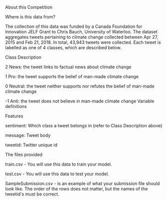 About this Competition

Where is this data from?

The collection of this data was funded by a Canada Foundation for Innovation JELF Grant to Chris Bauch, University of Waterloo. The dataset aggregates tweets pertaining to climate change collected between Apr 27, 2015 and Feb 21, 2018. In total, 43,943 tweets were collected. Each tweet is labelled as one of 4 classes, which are described below.

Class Description

2 News: the tweet links to factual news about climate change

1 Pro: the tweet supports the belief of man-made climate change

0 Neutral: the tweet neither supports nor refutes the belief of man-made climate change

-1 Anti: the tweet does not believe in man-made climate change Variable definitions

Features

sentiment: Which class a tweet belongs in (refer to Class Description above)

message: Tweet body

tweetid: Twitter unique id

The files provided

train.csv - You will use this data to train your model.

test.csv - You will use this data to test your model.

SampleSubmission.csv - is an example of what your submission file should look like. The order of the rows does not matter, but the names of the tweetid's must be correct.
